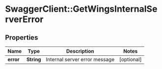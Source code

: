 # SwaggerClient::GetWingsInternalServerError

## Properties
Name | Type | Description | Notes
------------ | ------------- | ------------- | -------------
**error** | **String** | Internal server error message | [optional] 


